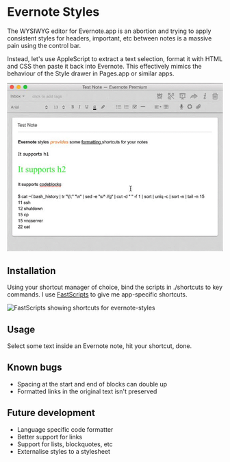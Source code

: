 # Evernote Styles


The WYSIWYG editor for Evernote.app is an abortion and trying to apply
consistent styles for headers, important, etc between notes is a massive pain
using the control bar.

Instead, let's use AppleScript to extract a text selection, format it with HTML
and CSS then paste it back into Evernote. This effectively mimics the behaviour
of the Style drawer in Pages.app or similar apps.

![Demo of evernote-styles](./demo.gif)

## Installation
Using your shortcut manager of choice, bind the scripts in ./shortcuts to key
commands. I use [FastScripts](http://www.red-sweater.com/fastscripts/) to give
me app-specific shortcuts.

![FastScripts showing shortcuts for evernote-styles](./readme/FastScripts.jpg)

## Usage
Select some text inside an Evernote note, hit your shortcut, done.

## Known bugs
* Spacing at the start and end of blocks can double up
* Formatted links in the original text isn't preserved

## Future development
* Language specific code formatter
* Better support for links
* Support for lists, blockquotes, etc
* Externalise styles to a stylesheet

